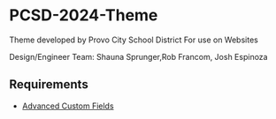 # PCSD-2024-Theme

Theme developed by Provo City School District For use on Websites

Design/Engineer Team: Shauna Sprunger,Rob Francom, Josh Espinoza

## Requirements

- [Advanced Custom Fields](https://www.advancedcustomfields.com/)